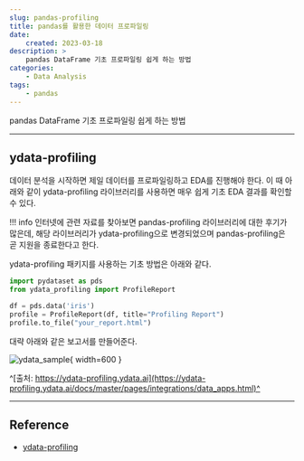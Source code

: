 ```yaml
---
slug: pandas-profiling
title: pandas를 활용한 데이터 프로파일링
date:
    created: 2023-03-18
description: >
    pandas DataFrame 기초 프로파일링 쉽게 하는 방법
categories:
    - Data Analysis
tags:
    - pandas
---
```


pandas DataFrame 기초 프로파일링 쉽게 하는 방법  

<!-- more -->

---

## ydata-profiling

데이터 분석을 시작하면 제일 데이터를 프로파일링하고 EDA를 진행해야 한다. 이 때 아래와 같이 ydata-profiling 라이브러리를 사용하면 매우 쉽게 기초 EDA 결과를 확인할 수 있다.  

!!! info
    인터넷에 관련 자료를 찾아보면 pandas-profiling 라이브러리에 대한 후기가 많은데, 해당 라이브러리가 ydata-profiling으로 변경되었으며 pandas-profiling은 곧 지원을 종료한다고 한다.  

ydata-profiling 패키지를 사용하는 기초 방법은 아래와 같다.  

```python
import pydataset as pds
from ydata_profiling import ProfileReport

df = pds.data('iris')
profile = ProfileReport(df, title="Profiling Report")
profile.to_file("your_report.html")
```

대략 아래와 같은 보고서를 만들어준다.  

![ydata_sample](img/ydata_sample.gif){ width=600 }

^[출처: https://ydata-profiling.ydata.ai](https://ydata-profiling.ydata.ai/docs/master/pages/integrations/data_apps.html)^

---
## Reference
- [ydata-profiling](https://ydata-profiling.ydata.ai)
